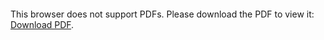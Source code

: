 <object data="christ-in-song/CIS1908pdfs/936.pdf" type="application/pdf" width="100%" height="1024px">
    <embed src="christ-in-song/CIS1908pdfs/936.pdf">
        <p>This browser does not support PDFs. Please download the PDF to view it: <a href="christ-in-song/CIS1908pdfs/936.pdf">Download PDF</a>.</p>
    </embed>
</object>
